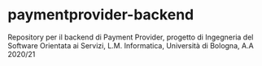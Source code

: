 # paymentprovider-backend
Repository per il backend di Payment Provider, progetto di Ingegneria del Software Orientata ai Servizi, L.M. Informatica, Università di Bologna, A.A 2020/21
